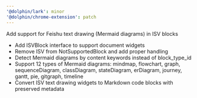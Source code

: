 ```yaml
---
'@dolphin/lark': minor
'@dolphin/chrome-extension': patch
---
```


Add support for Feishu text drawing (Mermaid diagrams) in ISV blocks

- Add ISVBlock interface to support document widgets
- Remove ISV from NotSupportedBlock and add proper handling
- Detect Mermaid diagrams by content keywords instead of block_type_id
- Support 12 types of Mermaid diagrams: mindmap, flowchart, graph, sequenceDiagram, classDiagram, stateDiagram, erDiagram, journey, gantt, pie, gitgraph, timeline
- Convert ISV text drawing widgets to Markdown code blocks with preserved metadata
